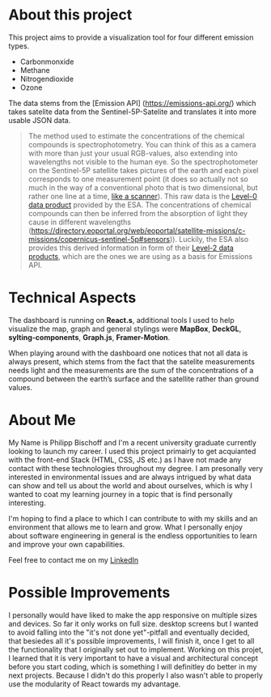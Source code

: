 # About this project

This project aims to provide a visualization tool for four different emission types.

- Carbonmonxide
- Methane
- Nitrogendioxide
- Ozone

The data stems from the [Emission API] (https://emissions-api.org/) which takes satelite data from the Sentinel-5P-Satelite and translates it into more usable JSON data. 

>The method used to estimate the concentrations of the chemical compounds is spectrophotometry. You can think of this as a camera with more than just your usual RGB-values, also extending into wavelengths not visible to the human eye. So the spectrophotometer on the Sentinel-5P satellite takes pictures of the earth and each pixel corresponds to one measurement point (it does so actually not so much in the way of a conventional photo that is two dimensional, but rather one line at a time, [like a scanner](https://youtu.be/vQS7Ldc7Q_Q)). This raw data is the [Level-0 data product](https://sentinel.esa.int/web/sentinel/missions/sentinel-5p/data-products) provided by the ESA. The concentrations of chemical compounds can then be inferred from the absorption of light they cause in different wavelengths (https://directory.eoportal.org/web/eoportal/satellite-missions/c-missions/copernicus-sentinel-5p#sensors)). Luckily, the ESA also provides this derived information in form of their [Level-2 data products](https://sentinel.esa.int/web/sentinel/technical-guides/sentinel-5p/products-algorithms), which are the ones we are using as a basis for Emissions API.



# Technical Aspects

The dashboard is running on **React.s**, additional tools I used to help visualize the map, graph and general stylings were **MapBox**, **DeckGL**, **sylting-components**, **Graph.js**, **Framer-Motion**.

When playing around with the dashboard one notices that not all data is always present, which stems from the fact that the satelite measurements needs light and the measurements are the sum of the concentrations of a compound between the earth’s surface and the satellite rather than ground values. 

# About Me


My Name is Philipp Bischoff and I'm a recent university graduate currently looking to launch my career.  I used this project primairly to get acquianted with the front-end Stack (HTML, CSS, JS etc.) as I have not made any contact with these technologies throughout my degree. I am presonally very interested in environmental issues and are always intrigued by what data can show and tell us about the world and about ourselves, which is why I wanted to coat my learning journey in a topic that is find personally interesting.

 I'm hoping to find a place to which I can contribute to with my skills and an environment that allows me to learn and grow. What I personally enjoy about software engineering in general is the endless opportunities to learn and improve your own capabilities.

Feel free to contact me on my [LinkedIn](www.linkedin.com/in/philipp-bischoff)

# Possible Improvements

I personally would have liked to make the app responsive on multiple sizes and devices. So far it only works on full size. desktop screens but I wanted to avoid falling into the "it's not done yet"-pitfall and eventually decided, that besiedes all it's possible improvements, I will finish it, once I get to all the functionality that I originally set out to implement. Working on this projet, I learned that it is very important to have a visual and architectural concept before you start coding, which is something I will definitley do better in my next projects. Because I didn't do this properly I also wasn't able to properly use the modularity of React towards my advantage.
